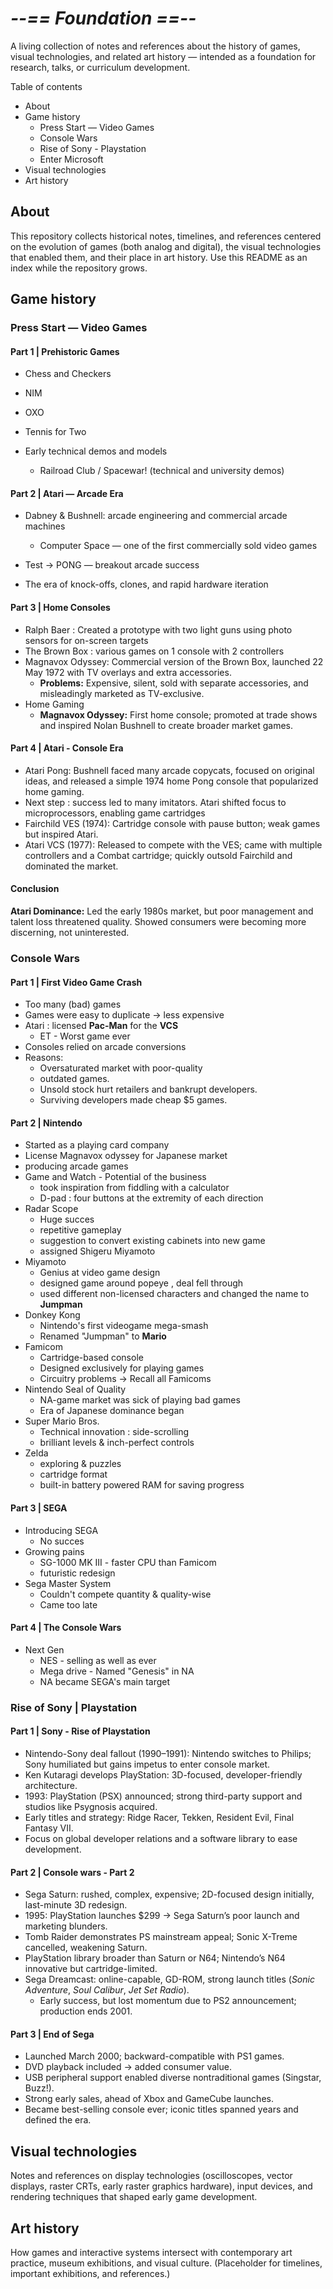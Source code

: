 # ***--== Foundation ==--***

A living collection of notes and references about the history of games, visual technologies, and related art history — intended as a foundation for research, talks, or curriculum development.

Table of contents

* About
* Game history
  * Press Start — Video Games
  * Console Wars
  * Rise of Sony - Playstation
  * Enter Microsoft
* Visual technologies
* Art history

## About

This repository collects historical notes, timelines, and references centered on the evolution of games (both analog and digital), the visual technologies that enabled them, and their place in art history. Use this README as an index while the repository grows.

## Game history

### Press Start — Video Games

#### Part 1 | Prehistoric Games

* Chess and Checkers
* NIM
* OXO
* Tennis for Two
* Early technical demos and models

  * Railroad Club / Spacewar! (technical and university demos)

#### Part 2 | Atari — Arcade Era

* Dabney \& Bushnell: arcade engineering and commercial arcade machines

  * Computer Space — one of the first commercially sold video games

* Test → PONG — breakout arcade success
* The era of knock-offs, clones, and rapid hardware iteration

#### Part 3 | Home Consoles

* Ralph Baer : Created a prototype with two light guns using photo sensors for on-screen targets
* The Brown Box : various games on 1 console with 2 controllers
* Magnavox Odyssey: Commercial version of the Brown Box, launched 22 May 1972 with TV overlays and extra accessories.
  * **Problems:** Expensive, silent, sold with separate accessories, and misleadingly marketed as TV-exclusive.
* Home Gaming
  * **Magnavox Odyssey:** First home console; promoted at trade shows and inspired Nolan Bushnell to create broader market games.

#### Part 4 | Atari - Console Era

* Atari Pong: Bushnell faced many arcade copycats, focused on original ideas, and released a simple 1974 home Pong console that popularized home gaming.
* Next step : success led to many imitators. Atari shifted focus to microprocessors, enabling game cartridges
* Fairchild VES (1974): Cartridge console with pause button; weak games but inspired Atari.
* Atari VCS (1977): Released to compete with the VES; came with multiple controllers and a Combat cartridge; quickly outsold Fairchild and dominated the market.

#### Conclusion
**Atari Dominance:** Led the early 1980s market, but poor management and talent loss threatened quality. Showed consumers were becoming more discerning, not uninterested.

### Console Wars

#### Part 1 | First Video Game Crash

* Too many (bad) games
* Games were easy to duplicate → less expensive
* Atari : licensed **Pac-Man** for the **VCS**
  * ET - Worst game ever
* Consoles relied on arcade conversions
* Reasons:
  * Oversaturated market with poor-quality
  * outdated games.
  * Unsold stock hurt retailers and bankrupt developers.
  * Surviving developers made cheap $5 games.

#### Part 2 | Nintendo

* Started as a playing card company
* License Magnavox odyssey for Japanese market
* producing arcade games
* Game and Watch - Potential of the business
  * took inspiration from fiddling with a calculator
  * D-pad : four buttons at the extremity of each direction
* Radar Scope
  * Huge succes
  * repetitive gameplay
  * suggestion to convert existing cabinets into new game
  * assigned Shigeru Miyamoto
* Miyamoto
  * Genius at video game design
  * designed game around popeye , deal fell through
  * used different non-licensed characters and changed the name to **Jumpman**
* Donkey Kong
  * Nintendo's first videogame mega-smash
  * Renamed "Jumpman" to **Mario**
* Famicom
  * Cartridge-based console
  * Designed exclusively for playing games
  * Circuitry problems → Recall all Famicoms
* Nintendo Seal of Quality
  * NA-game market was sick of playing bad games
  * Era of Japanese dominance began
* Super Mario Bros.
  * Technical innovation : side-scrolling
  * brilliant levels & inch-perfect controls
* Zelda
  * exploring & puzzles
  * cartridge format
  * built-in battery powered RAM for saving progress

#### Part 3 | SEGA

* Introducing SEGA
  * No succes
* Growing pains
  * SG-1000 MK III - faster CPU than Famicom
  * futuristic redesign
* Sega Master System
  * Couldn't compete quantity & quality-wise
  * Came too late

#### Part 4 | The Console Wars
* Next Gen
  * NES - selling as well as ever
  * Mega drive - Named "Genesis" in NA
  * NA became SEGA's main target
 
### Rise of Sony | Playstation
#### Part 1 | Sony - Rise of Playstation
* Nintendo-Sony deal fallout (1990–1991): Nintendo switches to Philips; Sony humiliated but gains impetus to enter console market.
* Ken Kutaragi develops PlayStation: 3D-focused, developer-friendly architecture.
* 1993: PlayStation (PSX) announced; strong third-party support and studios like Psygnosis acquired.
* Early titles and strategy: Ridge Racer, Tekken, Resident Evil, Final Fantasy VII.
* Focus on global developer relations and a software library to ease development.

#### Part 2 | Console wars - Part 2
* Sega Saturn: rushed, complex, expensive; 2D-focused design initially, last-minute 3D redesign.
* 1995: PlayStation launches $299 → Sega Saturn’s poor launch and marketing blunders.
* Tomb Raider demonstrates PS mainstream appeal; Sonic X-Treme cancelled, weakening Saturn.
* PlayStation library broader than Saturn or N64; Nintendo’s N64 innovative but cartridge-limited.
* Sega Dreamcast: online-capable, GD-ROM, strong launch titles (*Sonic Adventure*, *Soul Calibur*, *Jet Set Radio*).
  * Early success, but lost momentum due to PS2 announcement; production ends 2001.

#### Part 3 | End of Sega
* Launched March 2000; backward-compatible with PS1 games.
* DVD playback included → added consumer value.
* USB peripheral support enabled diverse nontraditional games (Singstar, Buzz!).
* Strong early sales, ahead of Xbox and GameCube launches.
* Became best-selling console ever; iconic titles spanned years and defined the era.


## Visual technologies

Notes and references on display technologies (oscilloscopes, vector displays, raster CRTs, early raster graphics hardware), input devices, and rendering techniques that shaped early game development.

## Art history

How games and interactive systems intersect with contemporary art practice, museum exhibitions, and visual culture. (Placeholder for timelines, important exhibitions, and references.)

